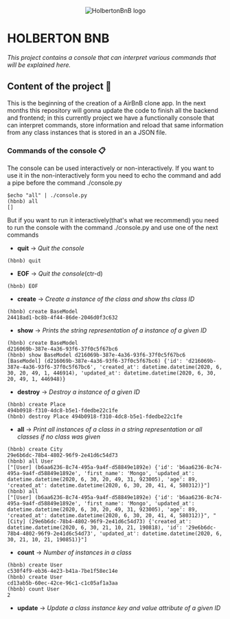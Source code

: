 <p align="center">
  <img src="https://latorredev.com/assets/Img/Certifications/Holberton.png" alt="HolbertonBnB logo">
</p>

# HOLBERTON BNB

_This project contains a console that can interpret various commands that will be explained here._

## Content of the project 🚀

This is the beginning of the creation of a AirBnB clone app. In the next months this repository will gonna update the code to finish all the backend and frontend; in this currently project we have a functionally console that can interpret commands, store information and reload that same information from any class instances that is stored in an a JSON file.

### Commands of the console 📋

The console can be used interactively or non-interactively. If you want to use it in the non-interactively form you need to echo the command and add a pipe before the command ./console.py 
```
$echo "all" | ./console.py
(hbnb) all
[]
```
But if you want to run it interactively(that's what we recommend) you need to run the console with the command ./console.py and use one of the next commands

* **quit** -> _Quit the console_
```
(hbnb) quit
```
* **EOF** -> _Quit the console_(ctr-d)
```
(hbnb) EOF
```
* **create** -> _Create a instance of the class and show ths class ID_
```
(hbnb) create BaseModel
24418ad1-bc8b-4f44-86de-2046d0f3c632
```
* **show** -> _Prints the string representation of a instance of a given ID_
```
(hbnb) create BaseModel
d216069b-387e-4a36-93f6-37f0c5f67bc6
(hbnb) show BaseModel d216069b-387e-4a36-93f6-37f0c5f67bc6
[BaseModel] (d216069b-387e-4a36-93f6-37f0c5f67bc6) {'id': 'd216069b-387e-4a36-93f6-37f0c5f67bc6', 'created_at': datetime.datetime(2020, 6, 30, 20, 49, 1, 446914), 'updated_at': datetime.datetime(2020, 6, 30, 20, 49, 1, 446948)}
```
* **destroy** -> _Destroy a instance of a given ID_
```
(hbnb) create Place
494b0918-f310-4dc8-b5e1-fdedbe22c1fe
(hbnb) destroy Place 494b0918-f310-4dc8-b5e1-fdedbe22c1fe
```
* **all** -> _Print all instances of a class in a string representation or all classes if no class was given_
```
(hbnb) create City
29e6b6dc-78b4-4802-96f9-2e41d6c54d73
(hbnb) all User
["[User] (b6aa6236-8c74-495a-9a4f-d58849e1892e) {'id': 'b6aa6236-8c74-495a-9a4f-d58849e1892e', 'first_name': 'Mongo', 'updated_at': datetime.datetime(2020, 6, 30, 20, 49, 31, 923005), 'age': 89, 'created_at': datetime.datetime(2020, 6, 30, 20, 41, 4, 580312)}"]
(hbnb) all
["[User] (b6aa6236-8c74-495a-9a4f-d58849e1892e) {'id': 'b6aa6236-8c74-495a-9a4f-d58849e1892e', 'first_name': 'Mongo', 'updated_at': datetime.datetime(2020, 6, 30, 20, 49, 31, 923005), 'age': 89, 'created_at': datetime.datetime(2020, 6, 30, 20, 41, 4, 580312)}", "[City] (29e6b6dc-78b4-4802-96f9-2e41d6c54d73) {'created_at': datetime.datetime(2020, 6, 30, 21, 10, 21, 190818), 'id': '29e6b6dc-78b4-4802-96f9-2e41d6c54d73', 'updated_at': datetime.datetime(2020, 6, 30, 21, 10, 21, 190851)}"]
```
* **count** -> _Number of instances in a class_
```
(hbnb) create User
c530f4f9-eb36-4e23-b41a-7be1f58ec14e
(hbnb) create User
cd13ab5b-60ec-42ce-96c1-c1c05af1a3aa
(hbnb) count User
2
```
* **update** -> _Update a class instance key and value attribute of a given ID_
```
